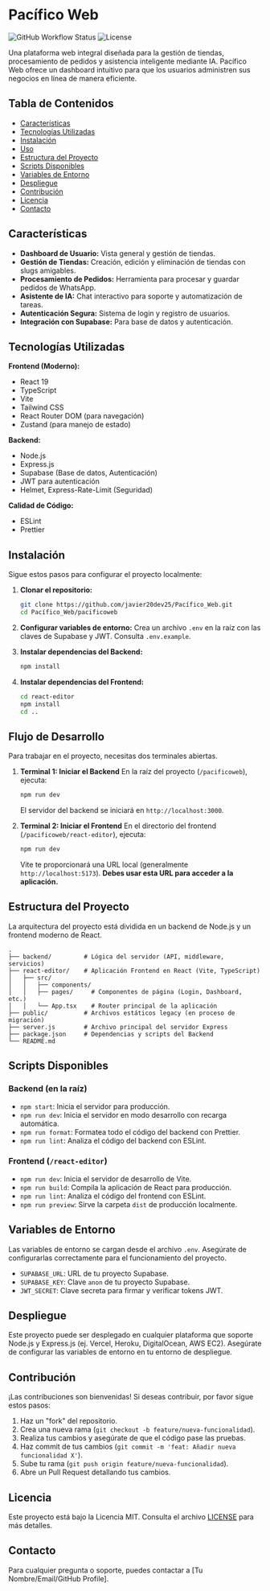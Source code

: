 # Pacífico Web

![GitHub Workflow Status](https://img.shields.io/badge/status-in%20development-orange)
![License](https://img.shields.io/badge/license-MIT-blue)

Una plataforma web integral diseñada para la gestión de tiendas, procesamiento de pedidos y asistencia inteligente mediante IA. Pacífico Web ofrece un dashboard intuitivo para que los usuarios administren sus negocios en línea de manera eficiente.

## Tabla de Contenidos

- [Características](#características)
- [Tecnologías Utilizadas](#tecnologías-utilizadas)
- [Instalación](#instalación)
- [Uso](#uso)
- [Estructura del Proyecto](#estructura-del-proyecto)
- [Scripts Disponibles](#scripts-disponibles)
- [Variables de Entorno](#variables-de-entorno)
- [Despliegue](#despliegue)
- [Contribución](#contribución)
- [Licencia](#licencia)
- [Contacto](#contacto)

## Características

-   **Dashboard de Usuario:** Vista general y gestión de tiendas.
-   **Gestión de Tiendas:** Creación, edición y eliminación de tiendas con slugs amigables.
-   **Procesamiento de Pedidos:** Herramienta para procesar y guardar pedidos de WhatsApp.
-   **Asistente de IA:** Chat interactivo para soporte y automatización de tareas.
-   **Autenticación Segura:** Sistema de login y registro de usuarios.
-   **Integración con Supabase:** Para base de datos y autenticación.

## Tecnologías Utilizadas

**Frontend (Moderno):**
-   React 19
-   TypeScript
-   Vite
-   Tailwind CSS
-   React Router DOM (para navegación)
-   Zustand (para manejo de estado)

**Backend:**
-   Node.js
-   Express.js
-   Supabase (Base de datos, Autenticación)
-   JWT para autenticación
-   Helmet, Express-Rate-Limit (Seguridad)

**Calidad de Código:**
-   ESLint
-   Prettier

## Instalación

Sigue estos pasos para configurar el proyecto localmente:

1.  **Clonar el repositorio:**
    ```bash
    git clone https://github.com/javier20dev25/Pacífico_Web.git
    cd Pacífico_Web/pacificoweb
    ```

2.  **Configurar variables de entorno:**
    Crea un archivo `.env` en la raíz con las claves de Supabase y JWT. Consulta `.env.example`.

3.  **Instalar dependencias del Backend:**
    ```bash
    npm install
    ```

4.  **Instalar dependencias del Frontend:**
    ```bash
    cd react-editor
    npm install
    cd .. 
    ```

## Flujo de Desarrollo

Para trabajar en el proyecto, necesitas dos terminales abiertas.

1.  **Terminal 1: Iniciar el Backend**
    En la raíz del proyecto (`/pacificoweb`), ejecuta:
    ```bash
    npm run dev
    ```
    El servidor del backend se iniciará en `http://localhost:3000`.

2.  **Terminal 2: Iniciar el Frontend**
    En el directorio del frontend (`/pacificoweb/react-editor`), ejecuta:
    ```bash
    npm run dev
    ```
    Vite te proporcionará una URL local (generalmente `http://localhost:5173`). **Debes usar esta URL para acceder a la aplicación.**

## Estructura del Proyecto

La arquitectura del proyecto está dividida en un backend de Node.js y un frontend moderno de React.

```
.
├── backend/         # Lógica del servidor (API, middleware, servicios)
├── react-editor/    # Aplicación Frontend en React (Vite, TypeScript)
│   ├── src/
│   │   ├── components/
│   │   ├── pages/     # Componentes de página (Login, Dashboard, etc.)
│   │   └── App.tsx    # Router principal de la aplicación
├── public/          # Archivos estáticos legacy (en proceso de migración)
├── server.js        # Archivo principal del servidor Express
├── package.json     # Dependencias y scripts del Backend
└── README.md
```

## Scripts Disponibles

### Backend (en la raíz)
-   `npm start`: Inicia el servidor para producción.
-   `npm run dev`: Inicia el servidor en modo desarrollo con recarga automática.
-   `npm run format`: Formatea todo el código del backend con Prettier.
-   `npm run lint`: Analiza el código del backend con ESLint.

### Frontend (`/react-editor`)
-   `npm run dev`: Inicia el servidor de desarrollo de Vite.
-   `npm run build`: Compila la aplicación de React para producción.
-   `npm run lint`: Analiza el código del frontend con ESLint.
-   `npm run preview`: Sirve la carpeta `dist` de producción localmente.

## Variables de Entorno

Las variables de entorno se cargan desde el archivo `.env`. Asegúrate de configurarlas correctamente para el funcionamiento del proyecto.

-   `SUPABASE_URL`: URL de tu proyecto Supabase.
-   `SUPABASE_KEY`: Clave `anon` de tu proyecto Supabase.
-   `JWT_SECRET`: Clave secreta para firmar y verificar tokens JWT.

## Despliegue

Este proyecto puede ser desplegado en cualquier plataforma que soporte Node.js y Express.js (ej. Vercel, Heroku, DigitalOcean, AWS EC2). Asegúrate de configurar las variables de entorno en tu entorno de despliegue.

## Contribución

¡Las contribuciones son bienvenidas! Si deseas contribuir, por favor sigue estos pasos:

1.  Haz un "fork" del repositorio.
2.  Crea una nueva rama (`git checkout -b feature/nueva-funcionalidad`).
3.  Realiza tus cambios y asegúrate de que el código pase las pruebas.
4.  Haz commit de tus cambios (`git commit -m 'feat: Añadir nueva funcionalidad X'`).
5.  Sube tu rama (`git push origin feature/nueva-funcionalidad`).
6.  Abre un Pull Request detallando tus cambios.

## Licencia

Este proyecto está bajo la Licencia MIT. Consulta el archivo [LICENSE](LICENSE) para más detalles.

## Contacto

Para cualquier pregunta o soporte, puedes contactar a [Tu Nombre/Email/GitHub Profile].